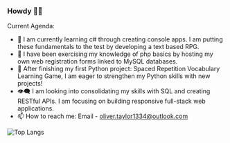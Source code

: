 ### Howdy 🖖🏻

Current Agenda:
- 🌱 I am currently learning c# through creating console apps. I am putting these fundamentals to the test by developing a text based RPG.
- 🐘 I have been exercising my knowledge of php basics by hosting my own web registration forms linked to MySQL databases.
- 🐍 After finishing my first Python project: Spaced Repetition Vocabulary Learning Game, I am eager to strengthen my Python skills with new projects!
- 👁️‍🗨️ I am looking into consolidating my skills with SQL and creating RESTful APIs. I am focusing on building responsive full-stack web applications.
- 📫 How to reach me: Email - oliver.taylor1334@outlook.com

![Top Langs](https://github-readme-stats.vercel.app/api/top-langs/?username=oliver1334&&theme=shadow_red&layout=compact)
